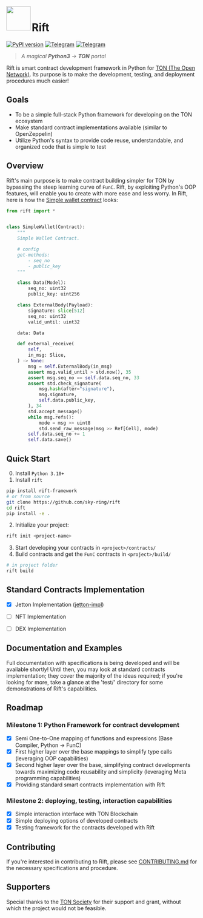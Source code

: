 <img align="left" width="64" height="64" src="https://github.com/sky-ring/rift/blob/main/assets/rift-icon.png">

# Rift

[![PyPI version](https://img.shields.io/badge/rift--framework-0.9.8-informational?style=flat-square&color=FFFF91&labelColor=360825)](https://pypi.org/project/rift-framework/)
[![Telegram](https://img.shields.io/badge/Telegram-@skyring__org-informational?style=flat-square&color=0088cc&labelColor=360825)](https://t.me/skyring_org)
[![Telegram](https://img.shields.io/badge/Docs-docs.skyring.io/rift-informational?style=flat-square&color=6A0F49&labelColor=360825)](https://docs.skyring.io/rift/)
> _A magical **Python3** -> **TON** portal_

Rift is smart contract development framework in Python for [TON (The Open Network)](https://ton.org). Its purpose is to make the development, testing, and deployment procedures much easier!

## Goals
- To be a simple full-stack Python framework for developing on the TON ecosystem
- Make standard contract implementations available (similar to OpenZeppelin)
- Utilize Python's syntax to provide code reuse, understandable, and organized code that is simple to test

## Overview
Rift's main purpose is to make contract building simpler for TON by bypassing the steep learning curve of `FunC`. Rift, by exploiting Python's OOP features, will enable you to create with more ease and less worry. In Rift, here is how the [Simple wallet contract](https://github.com/ton-blockchain/ton/blob/master/crypto/smartcont/wallet-code.fc) looks:

```python
from rift import *


class SimpleWallet(Contract):
    """
    Simple Wallet Contract.

    # config
    get-methods:
        - seq_no
        - public_key
    """

    class Data(Model):
        seq_no: uint32
        public_key: uint256

    class ExternalBody(Payload):
        signature: slice[512]
        seq_no: uint32
        valid_until: uint32

    data: Data

    def external_receive(
        self,
        in_msg: Slice,
    ) -> None:
        msg = self.ExternalBody(in_msg)
        assert msg.valid_until > std.now(), 35
        assert msg.seq_no == self.data.seq_no, 33
        assert std.check_signature(
            msg.hash(after="signature"),
            msg.signature,
            self.data.public_key,
        ), 34
        std.accept_message()
        while msg.refs():
            mode = msg >> uint8
            std.send_raw_message(msg >> Ref[Cell], mode)
        self.data.seq_no += 1
        self.data.save()
```

## Quick Start

0. Install `Python 3.10+`
1. Install `rift`
```bash
pip install rift-framework
# or from source
git clone https://github.com/sky-ring/rift
cd rift
pip install -e .
```
2. Initialize your project:
```bash
rift init <project-name>
```
3. Start developing your contracts in `<project>/contracts/`
4. Build contracts and get the `FunC` contracts in `<project>/build/`
```bash
# in project folder
rift build
```

## Standard Contracts Implementation
- [x] Jetton Implementation ([jetton-impl](https://github.com/sky-ring/jetton-impl))
- [ ] NFT Implementation
- [ ] DEX Implementation


## Documentation and Examples
Full documentation with specifications is being developed and will be available shortly!
Until then, you may look at standard contracts implementation; they cover the majority of the ideas required; if you're looking for more, take a glance at the 'test/' directory for some demonstrations of Rift's capabilities.

## Roadmap

### Milestone 1: Python Framework for contract development

- [x] Semi One-to-One mapping of functions and expressions (Base Compiler, Python -> FunC)
- [x] First higher layer over the base mappings to simplify type calls (leveraging OOP capabilities)
- [x] Second higher layer over the base, simplifying contract developments towards maximizing code reusability and simplicity (leveraging Meta programming capabilities)
- [x] Providing standard smart contracts implementation with Rift

### Milestone 2: deploying, testing, interaction capabilities
- [x] Simple interaction interface with TON Blockchain
- [x] Simple deploying options of developed contracts
- [x] Testing framework for the contracts developed with Rift

## Contributing
If you're interested in contributing to Rift, please see [CONTRIBUTING.md](https://github.com/sky-ring/rift/blob/main/CONTRIBUTING.md) for the necessary specifications and procedure.

## Supporters
Special thanks to the [TON Society](https://society.ton.org/) for their support and grant, without which the project would not be feasible.
